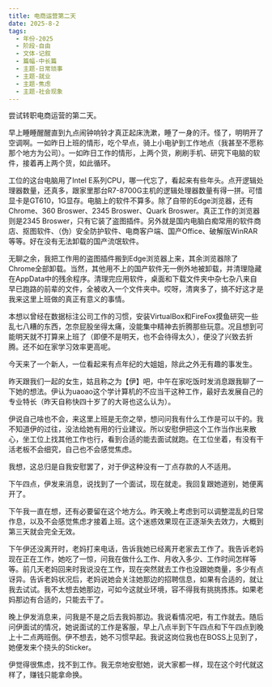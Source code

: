 ```yaml
---
title: 电商运营第二天
date: 2025-8-2
tags:
  - 年份-2025
  - 阶段-自由
  - 文体-记叙
  - 篇幅-中长篇
  - 主题-日常琐事
  - 主题-就业
  - 主题-焦虑
  - 主题-社会现象
---
```


尝试转职电商运营的第二天。

早上睡睡醒醒直到九点闹钟响铃才真正起床洗漱，睡了一身的汗。怪了，明明开了空调啊。一如昨日上班的情形，吃个早点，骑上小电驴到工作地点（我甚至不愿称那个地方为公司）。一如昨日工作的情形，上两个货，刷刷手机、研究下电脑的软件，接着再上两个货，如此循环。

工位的这台电脑用了Intel E系列CPU，哪一代忘了，看起来有些年头。点开逻辑处理器数量，还真多，跟家里那台R7-8700G主机的逻辑处理器数量有得一拼。可惜显卡是GT610，1G显存。电脑上的软件不算多。除了自带的Edge浏览器，还有Chrome、360 Broswer、2345 Broswer、Quark Broswer。真正工作的浏览器则是2345 Broswer，只有它装了盗图插件。另外就是国内电脑白痴常用的软件商店、抠图软件、（伪）安全防护软件、电商客户端、国产Office、破解版WinRAR等等。好在没有无法卸载的国产流氓软件。

无聊之余，我把工作用的盗图插件搬到Edge浏览器上来，其余浏览器除了Chrome全部卸载。当然，其他用不上的国产软件无一例外地被卸载，并清理隐藏在AppData中的残余程序。清理完应用软件，桌面和下载文件夹中杂七杂八来自早已跑路的前辈的文件，全被收入一个文件夹中。哎呀，清爽多了，搞不好这才是我来这里上班做的真正有意义的事情。

本想以曾经在数据标注公司工作的习惯，安装VirtualBox和FireFox摸鱼研究一些乱七八糟的东西，怎奈屁股坐得太痛，没能集中精神去折腾那些玩意。况且想到可能明天就不打算来上班了（即便不是明天，也不会待得太久），便没了兴致去折腾。还不如在家学习效率更高呢。

今天来了一个新人，一位看起来有点年纪的大姐姐，除此之外无有趣的事发生。

昨天跟我们一起的女生，姑且称之为【伊】吧，中午在家吃饭时发消息跟我聊了一下她的想法。伊认为uaoao这个学计算机的不应当干这种工作，最好去发展自己的专业特长（昨天自称快四十岁了的大哥也这么认为）。

伊说自己啥也不会，来这里上班是无奈之举，想问问我有什么工作是可以干的。我不知道伊的过往，没法给她有用的行业建议。所以安慰伊把这个工作当作出来散心，坐工位上找其他工作也行，看到合适的能去面试就跑。在工位坐着，有没有干活老板不会细究，自己也不会感觉焦虑。

我想，这总归是自我安慰罢了，对于伊这种没有一丁点存款的人不适用。

下午四点，伊发来消息，说找到了一个面试，现在就走。我回复跟她道别，她便离开了。

下午我一直在想，还有必要留在这个地方么。昨天晚上考虑到可以调整混乱的日常作息，以及不会感觉焦虑才接着上班。这个迷惑效果现在正逐渐失去效力，大概到第三天就会完全无效。

下午伊还没离开时，老妈打来电话，告诉我她已经离开老家去工作了。我告诉老妈现在正在工作，她吃了一惊，问我在做什么工作、月收入多少、工作时间怎样等等。前几天老妈回来时我说没在工作，现在突然就去工作也没跟她商量，多少有点讶异。告诉老妈状况后，老妈说她会关注她那边的招聘信息，如果有合适的，就让我去试试。我不太想去她那边，可如今这就业环境，容不得我有挑挑拣拣。如果老妈那边有合适的，只能去干了。

晚上伊发消息来，问我是不是之后去我妈那边。我说看情况吧，有工作就去。随后问伊面试的情况，她说面试的工作是客服，早上八点半到下午四点和下午四点到晚上十二点两班倒。伊不想去，她不习惯早起。我说这岗位我也在BOSS上见到了，她便发来个挠头的Sticker。

伊觉得很焦虑，找不到工作。我无奈地安慰她，说大家都一样，现在这个时代就这样了，赚钱只能拿命换。
